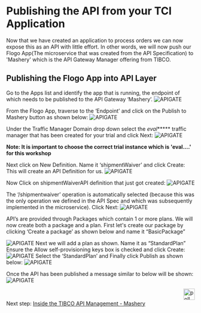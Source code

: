 # Publishing the API from your TCI Application
Now that we have created an application to process orders we can now expose this as an API with little effort. In other words, we will now push our Flogo App(The microservice that was created from the API Specification) to 'Mashery' which is the API Gateway Manager offering from TIBCO.

## Publishing the Flogo App into API Layer
Go to the Apps list and identify the app that is running, the endpoint of which needs to be published to the API Gateway ‘Mashery’.
![APIGATE](/images/apigate/1.png)

From the Flogo App, traverse to the ‘Endpoint’ and click on the Publish to Mashery button as shown below:
![APIGATE](/images/apigate/2.png)

Under the Traffic Manager Domain drop down select the *eval****** traffic manager that has been created for your trial and click Next:
![APIGATE](/images/apigate/3.png)

**Note: It is important to choose the correct trial instance which is 'eval....' for this workshop**

Next click on New Definition.
Name it ‘shipmentWaiver’ and click Create:
This will create an API Definition for us.
![APIGATE](/images/apigate/4.png)

Now Click on shipmentWaiverAPI definition that just got created:
![APIGATE](/images/apigate/5.png)

The ‘/shipmentwaiver’ operation is automatically selected (because this was the only operation we defined in the API Spec and which was subsequently implemented in the microservice).
Click Next:
![APIGATE](/images/apigate/6.png)

API’s are provided through Packages which contain 1 or more plans.
We will now create both a package and a plan.
First let's create our package by clicking  ‘Create a package’ as shown below and name it “BasicPackage”

![APIGATE](/images/apigate/7.png)
Next we will add a plan as shown. Name it as “StandardPlan”
Ensure the Allow self-provisioning keys box is checked and click Create:
![APIGATE](/images/apigate/8.png)
Select the ‘StandardPlan’ and  Finally click Publish as shown below:
![APIGATE](/images/apigate/9.png)

Once the API has been published a message similar to below will be shown:
![APIGATE](/images/apigate/10.png)

<img src="/images/poll.png" alt="poll" width=30 height=30 style="float:right"/> 

Next step: [Inside the TIBCO API Management - Mashery](7.masherydeepdive.md)
